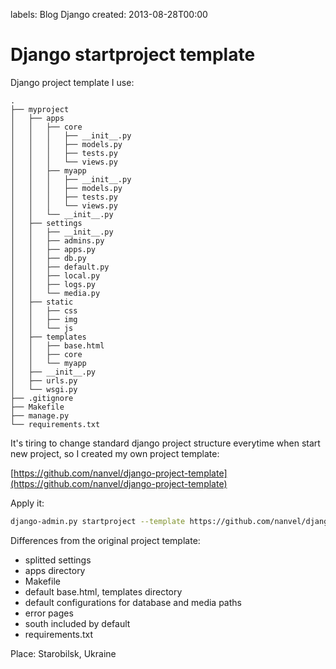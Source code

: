 labels: Blog
        Django
created: 2013-08-28T00:00

# Django startproject template

Django project template I use:
```text
.
├── myproject
│   ├── apps
│   │   ├── core
│   │   │   ├── __init__.py
│   │   │   ├── models.py
│   │   │   ├── tests.py
│   │   │   └── views.py
│   │   ├── myapp
│   │   │   ├── __init__.py
│   │   │   ├── models.py
│   │   │   ├── tests.py
│   │   │   └── views.py
│   │   └── __init__.py
│   ├── settings
│   │   ├── __init__.py
│   │   ├── admins.py
│   │   ├── apps.py
│   │   ├── db.py
│   │   ├── default.py
│   │   ├── local.py
│   │   ├── logs.py
│   │   └── media.py
│   ├── static
│   │   ├── css
│   │   ├── img
│   │   └── js
│   ├── templates
│   │   ├── base.html
│   │   ├── core
│   │   └── myapp
│   ├── __init__.py
│   ├── urls.py
│   └── wsgi.py
├── .gitignore
├── Makefile
├── manage.py
└── requirements.txt
```

It's tiring to change standard django project structure everytime when start new project, so I created my own project template:

[https://github.com/nanvel/django-project-template](https://github.com/nanvel/django-project-template)

Apply it:
```bash
django-admin.py startproject --template https://github.com/nanvel/django-project-template/archive/master.zip myproject
```

Differences from the original project template:

- splitted settings
- apps directory
- Makefile
- default base.html, templates directory
- default configurations for database and media paths
- error pages
- south included by default
- requirements.txt

Place: Starobilsk, Ukraine
